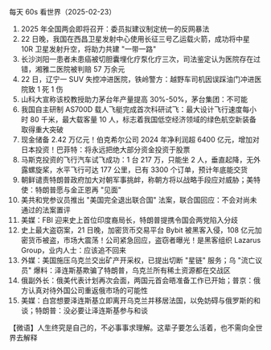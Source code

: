 每天 60s 看世界（2025-02-23）

1. 2025 年全国两会即将召开：委员拟建议制定统一的反网暴法
2. 22 日晚，我国在西昌卫星发射中心使用长征三号乙运载火箭，成功将中星 10R 卫星发射升空，将助力共建 "一带一路"
3. 长沙浏阳一患者未患癌被切胆囊埋化疗泵化疗三次，司法鉴定认为医院存在过错，湘雅二医院被判赔 57 万余元
4. 22 日，辽宁一 SUV 失控冲进医院，铁岭警方：越野车司机因误踩油门冲进医院致 1 死 1 伤
5. 山科大宣称该校教授助力茅台年产量提高 30%-50%，茅台集团：不可能
6. 我国自主研制 AS700D 载人飞艇完成首次科研试飞：最大设计飞行速度每小时 80 千米，最大载客量 10 人，标志着我国低空经济领域的绿色航空新装备取得重大突破
7. 现金储备 2.42 万亿元！伯克希尔公司 2024 年净利润超 6400 亿元，增加对日本投资！巴菲特：将永远把绝大部分资金投资于股票
8. 马斯克投资的飞行汽车试飞成功：1 台 217 万，只能坐 2 人，垂直起降，无外露螺旋桨，水平飞行可达 177 公里，已有 3300 个订单，预计年底能交货
9. 朝鲜谴责特朗普政府加大对朝军事挑衅，称朝方将以战略手段应对威胁；美特使：特朗普愿与金正恩再 "见面"
10. 美共和党参议员推出 "美国完全退出联合国" 法案，联合国回应：不会对尚未通过的法案置评
11. 美媒：FBI 迎来史上首位印度裔局长，特朗普提携令国会两党陷入分歧
12. 史上最大盗窃案，21 日晚，加密货币交易平台 Bybit 被黑客入侵，108 亿元加密货币被盗，市场大震荡！公司紧急回应，盗窃者曝光！是黑客组织 Lazarus Group，业内人士：应该追不回来
13. 外媒：美国施压乌克兰交出矿产开采权，已提出切断 "星链" 服务；乌 "流亡议员" 爆料：泽连斯基欺骗了特朗普，乌克兰所有稀土资源都在交战区
14. 俄副外长：俄美代表计划再次会面，两国元首会晤准备工作已开始；普京：俄方认真对待外国公司重返俄市场的可能性
15. 美媒：白宫想要泽连斯基立即离开乌克兰并移居法国，以免妨碍与俄罗斯的和谈；特朗普：没必要让泽连斯基参与和谈

【微语】人生终究是自己的，不必事事求理解。这辈子要怎么活着，也不需向全世界去解释